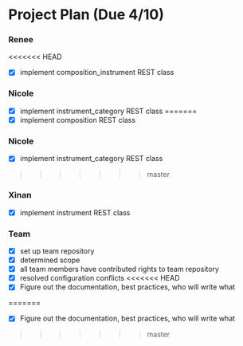 # Project Plan (Due 4/10)

### Renee
<<<<<<< HEAD
- [X] implement composition_instrument REST class

### Nicole
- [X] implement instrument_category REST class
=======
- [x] implement composition REST class

### Nicole
- [x] implement instrument_category REST class

>>>>>>> master

### Xinan
- [X] implement instrument REST class

### Team
- [X] set up team repository
- [X] determined scope
- [X] all team members have contributed rights to team repository
- [X] resolved configuration conflicts
<<<<<<< HEAD
- [X] Figure out the documentation, best practices, who will write what

=======
- [x] Figure out the documentation, best practices, who will write what
>>>>>>> master


